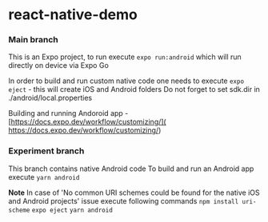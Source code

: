 # react-native-demo

### Main branch
This is an Expo project, to run execute `expo run:android` which will run directly on device via Expo Go

In order to build and run custom native code one needs to execute `expo eject` - this will create iOS and Android folders
Do not forget to set sdk.dir in ./android/local.properties

Building and running Andoroid app - [https://docs.expo.dev/workflow/customizing/]( https://docs.expo.dev/workflow/customizing/)

### Experiment branch 
This branch contains native Android code
To build and run an Android app execute `yarn android`

**Note**
In case of 'No common URI schemes could be found for the native iOS and Android projects' issue execute following commands 
`npm install uri-scheme` 
`expo eject`
`yarn android`